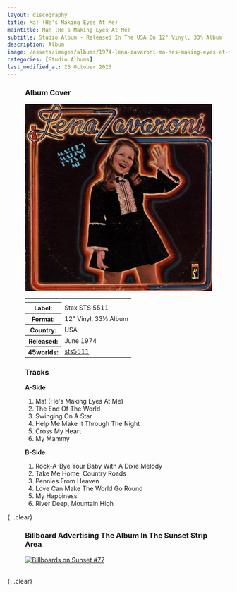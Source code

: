 ```yaml
---
layout: discography
title: Ma! (He's Making Eyes At Me)
maintitle: Ma! (He's Making Eyes At Me)
subtitle: Studio Album - Released In The USA On 12" Vinyl, 33⅓ Album
description: Album
image: /assets/images/albums/1974-lena-zavaroni-ma-hes-making-eyes-at-me-uk.jpg
categories: [Studio Albums]
last_modified_at: 26 October 2023
---
```


<figure class="fig1" id="usa">
<figcaption>
<h3>Album Cover</h3>
</figcaption>
<img src="/assets/images/albums/1974-lena-zavaroni-ma-hes-making-eyes-at-me-usa.jpg" class="full-width" alt="Stax's' Brown Cover for the album Ma! (He's Making Eyes At Me) Stax STS 5511 (1974)" />
<figcaption>
<table>
<tr><th colspan="2"></th></tr>
<tr><th>Label:</th><td>Stax STS 5511</td></tr>
<tr><th>Format:</th><td>12" Vinyl, 33⅓ Album</td></tr>
<tr><th>Country:</th><td>USA</td></tr>
<tr><th>Released:</th><td>June 1974</td></tr>
<tr class="split"><th>45worlds:</th><td><a class="external-link" href="http://www.45worlds.com/vinyl/album/sts5511">sts5511</a></td></tr>
</table>
</figcaption>
</figure>

<figure class="fig2" id="tracks">
<figcaption>
<h3>Tracks</h3>
<strong>A-Side</strong>
</figcaption>
<ol>
<li>Ma! (He's Making Eyes At Me)</li>
<li>The End Of The World</li>
<li>Swinging On A Star</li>
<li>Help Me Make It Through The Night</li>
<li>Cross My Heart</li>
<li>My Mammy</li>
</ol>
<figcaption>
<strong>B-Side</strong>
</figcaption>
<ol>
<li>Rock-A-Bye Your Baby With A Dixie Melody</li>
<li>Take Me Home, Country Roads</li>
<li>Pennies From Heaven</li>
<li>Love Can Make The World Go Round</li>
<li>My Happiness</li>
<li>River Deep, Mountain High</li>
</ol>
</figure>

{: .clear}

<figure class="fig3" id="flickr">
<figcaption>
<h3>Billboard Advertising The Album In The Sunset Strip Area</h3>
</figcaption>
<a data-flickr-embed="true" href="https://www.flickr.com/photos/larrythefrog/3456093639" title="Lena Zavaroni Billboard on Sunset Strip (1974)"><img src="https://live.staticflickr.com/3606/3456093639_65bf1aeaaf_c.jpg" width="800" height="533" alt="Billboards on Sunset #77"></a>
</figure>


<br />{: .clear}

